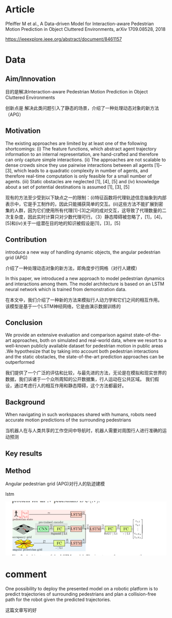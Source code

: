 # Article

Pfeiffer M et al., A Data-driven Model for Interaction-aware Pedestrian 
Motion Prediction in Object Cluttered Environments, arXiv 1709.08528, 
2018

https://ieeexplore.ieee.org/abstract/document/8461157

# Data 

## Aim/Innovation

目的是解决Interaction-aware Pedestrian Motion Prediction in Object Cluttered Environments

创新点是 解决此类问题引入了静态的场景，介绍了一种处理动态对象的新方法（APG）

## Motivation

The existing approaches are limited by at least one of the following shortcomings: (i) The feature functions, which abstract agent trajectory information to an internal representation, are hand-crafted and therefore can only capture simple interactions. (ii) The approaches are not scalable to dense crowds since they use pairwise interactions between all agents [1]–[3], which leads to a quadratic complexity in number of agents, and therefore real-time computation is only feasible for a small number of agents. (iii) Static obstacles are neglected [1], [4], [5] and (iv) knowledge about a set of potential destinations is assumed [1], [3], [5]

现有的方法至少受到以下缺点之一的限制：(i)特征函数将代理轨迹信息抽象到内部表示中，它是手工制作的，因此只能捕获简单的交互。(ii)这些方法不能扩展到密集的人群，因为它们使用所有代理[1]-[3]之间的成对交互，这导致了代理数量的二次复杂度，因此实时计算只对少数代理可行。（3）静态障碍被忽略了，[1]，[4]，[5]和(iv)关于一组潜在目的地的知识被假设是[1]，[3]，[5]

## Contribution

introduce a new way of handling dynamic objects, the angular pedestrian grid (APG)

介绍了一种处理动态对象的新方法，即角度步行网格（对行人建模）

In this paper, we introduced a new approach to model pedestrian dynamics and interactions among them. The model architecture is based on an LSTM neural network which is trained from demonstration data.

在本文中，我们介绍了一种新的方法来模拟行人动力学和它们之间的相互作用。 该模型是基于一个LSTM神经网络，它是由演示数据训练的

## Conclusion

We provide an extensive evaluation and comparison against state-of-the-art approaches, both on simulated and real-world data, where we resort to a well-known publicly available dataset for pedestrian motion in public areas .We hypothesize that by taking into account both pedestrian interactions and the static obstacles, the state-of-the-art prediction approaches can be outperformed

我们提供了一个广泛的评估和比较，与最先进的方法，无论是在模拟和现实世界的数据，我们诉诸于一个众所周知的公开数据集，行人运动在公共区域。 我们假设，通过考虑行人的相互作用和静态障碍，这个方法都最好。

## Background

When navigating in such workspaces shared with humans, robots need accurate motion predictions of the surrounding pedestrians

当机器人在与人类共享的工作空间中导航时，机器人需要对周围行人进行准确的运动预测

## Key results







## Method

Angular pedestrian grid (APG)对行人的轨迹建模

lstm



![1615642367(1)](./image/1615642367(1).jpg)

# comment

 One possibility to deploy the presented model on a robotic platform is to predict trajectories of surrounding pedestrians and plan a collision-free path for the robot given the predicted trajectories.

这篇文章写的好



